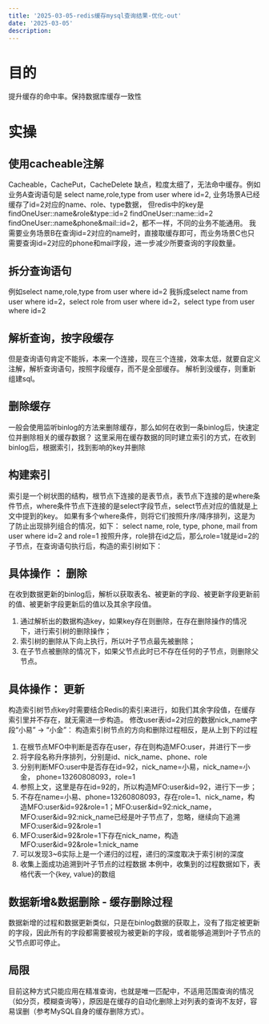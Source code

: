 ```yaml
---
title: '2025-03-05-redis缓存mysql查询结果-优化-out'
date: '2025-03-05'
description:
---
```


# 目的

提升缓存的命中率。保持数据库缓存一致性

# 实操
## 使用cacheable注解
Cacheable，CachePut，CacheDelete
缺点，粒度太细了，无法命中缓存。例如业务A查询语句是 select name,role,type from user where id=2, 业务场景A已经缓存了id=2对应的name、role、type数据，
但redis中的key是findOneUser::name&role&type::id=2
findOneUser::name::id=2
findOneUser::name&phone&mail::id=2，都不一样，不同的业务不能通用。
我需要业务场景B在查询id=2对应的name时，直接取缓存即可，而业务场景C也只需要查询id=2对应的phone和mail字段，进一步减少所要查询的字段数量。

## 拆分查询语句
例如select name,role,type from user where id=2
我拆成select name from user where id=2，select role from user where id=2，select type from user where id=2

## 解析查询，按字段缓存
但是查询语句肯定不能拆，本来一个连接，现在三个连接，效率太低，就要自定义注解，解析查询语句，按照字段缓存，而不是全部缓存。
解析到没缓存，则重新组建sql。

## 删除缓存
一般会使用监听binlog的方法来删除缓存，那么如何在收到一条binlog后，快速定位并删除相关的缓存数据？
这里采用在缓存数据的同时建立索引的方式，在收到binlog后，根据索引，找到影响的key并删除

## 构建索引
索引是一个树状图的结构，根节点下连接的是表节点，表节点下连接的是where条件节点，where条件节点下连接的是select字段节点，select节点对应的值就是上文中提到的key。
如果有多个where条件，则将它们按照升序/降序排列，这是为了防止出现排列组合的情况，如下：
select name, role, type, phone, mail from user where id=2 and role=1
按照升序，role排在id之后，那么role=1就是id=2的子节点，在查询语句执行后，构造的索引树如下：

## 具体操作 ： 删除
在收到数据更新的binlog后，解析以获取表名、被更新的字段、被更新字段更新前的值、被更新字段更新后的值以及其余字段值。
1. 通过解析出的数据构造key，如果key存在则删除，在存在删除操作的情况下，进行索引树的删除操作；
2. 索引树的删除从下向上执行，所以叶子节点最先被删除；
3. 在子节点被删除的情况下，如果父节点此时已不存在任何的子节点，则删除父节点。

## 具体操作： 更新
构造索引树节点key时需要结合Redis的索引来进行，如我们其余字段值，在缓存索引里并不存在，就无需进一步构造。
修改user表id=2对应的数据nick_name字段“小易” -> “小金”：
构造索引树节点的方向和删除过程相反，是从上到下的过程
1. 在根节点MFO中判断是否存在user，存在则构造MFO:user，并进行下一步
2. 将字段名称升序排列，分别是id、nick_name、phone、role
3. 分别判断MFO:user中是否存在id=92，nick_name=小易，nick_name=小金， phone=13260808093，role=1
4. 参照上文，这里是存在id=92的，所以构造MFO:user&id=92，进行下一步；
5. 不存在name=小易、phone=13260808093，存在role=1、nick_name，构造MFO:user&id=92&role=1；MFO:user&id=92:nick_name，MFO:user&id=92:nick_name已经是叶子节点了，忽略，继续向下追溯MFO:user&id=92&role=1
6. MFO:user&id=92&role=1下存在nick_name，构造MFO:user&id=92&role=1:nick_name
7. 可以发现3~6实际上是一个递归的过程，递归的深度取决于索引树的深度
8. 收集上面成功追溯到叶子节点的过程数据
本例中，收集到的过程数据如下，表格代表一个{key, value}的数组

##  数据新增&数据删除 - 缓存删除过程
数据新增的过程和数据更新类似，只是在binlog数据的获取上，没有了指定被更新的字段，因此所有的字段都需要被视为被更新的字段，或者能够追溯到叶子节点的父节点即可停止。

## 局限
目前这种方式只能应用在精准查询，也就是唯一匹配中，不适用范围查询的情况（如分页，模糊查询等），原因是在缓存的自动化删除上对列表的查询不友好，容易误删（参考MySQL自身的缓存删除方式）。